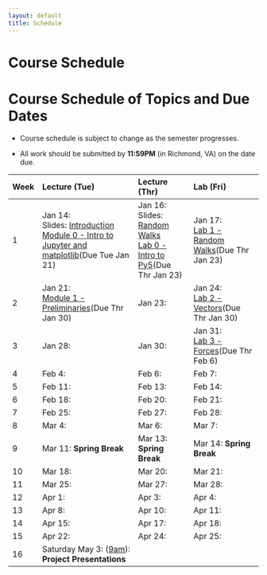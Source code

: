 ```yaml
---
layout: default
title: Schedule
---
```


# Course Schedule

# Course Schedule of Topics and Due Dates

* Course schedule is subject to change as the semester progresses. 

* All work should be submitted by **11:59PM** (in Richmond, VA) on the date due.

| Week | Lecture (Tue)                              | Lecture (Thr)                                 | Lab (Fri)                                        |
| :--- | :---                                       | :---                                          | :---                                             |
| 1    | Jan 14: <br />Slides: [Introduction](lectures/01-Introduction.pdf) <br />[Module 0 - Intro to Jupyter and matplotlib](module/0)(Due Tue Jan 21)          | Jan 16: <br />Slides: [Random Walks](lectures/02-Random-Walks.pdf)<br />[Lab 0 - Intro to Py5](lab/0)(Due Thr Jan 23)                                       | Jan 17: <br />[Lab 1 - Random Walks](lab/1)(Due Thr Jan 23)                  |
| 2    | Jan  21:<br />[Module 1 - Preliminaries](module/1)(Due Thr Jan 30)    | Jan  23:      | Jan  24: <br />[Lab 2 - Vectors](lab/2)(Due Thr Jan 30)         |
| 3    | Jan 28:     | Jan 30:       | Jan 31: <br />[Lab 3 - Forces](lab/3)(Due Thr Feb 6)          |
| 4    | Feb 4:      | Feb 6:        | Feb 7:           |
| 5    | Feb 11:     | Feb 13:       | Feb 14:           |
| 6    | Feb 18:     | Feb 20:       | Feb 21:           |
| 7    | Feb 25:     | Feb 27:       | Feb 28:          |
| 8    | Mar  4:     | Mar 6:        | Mar 7:           |
| 9    | Mar 11: **Spring Break** | Mar 13: **Spring Break** | Mar 14: **Spring Break** |
| 10   | Mar 18:     | Mar 20:       | Mar 21:           |
| 11   | Mar 25:     | Mar 27:       | Mar 28:          |
| 12   | Apr 1:      | Apr 3:        | Apr 4:            |
| 13   | Apr 8:      | Apr 10:       | Apr 11:           |
| 14   | Apr 15:     | Apr 17:       | Apr 18:           |
| 15   | Apr 22:     | Apr 24:       | Apr 25:          |
| 16   | Saturday May 3: (<u>9am</u>):<br /> **Project Presentations**     |             |                        |
